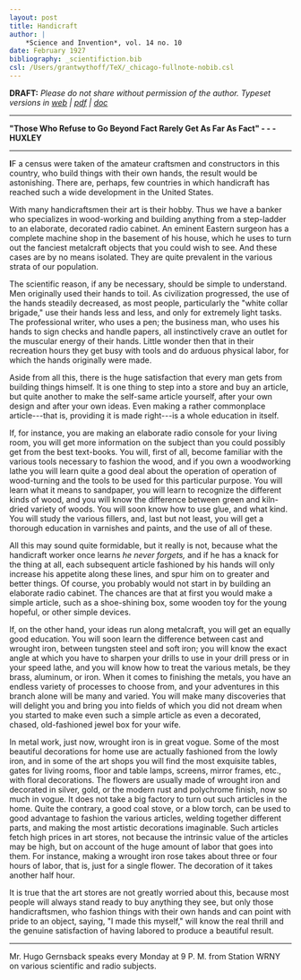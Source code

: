 ```yaml
---
layout: post
title: Handicraft
author: |
    *Science and Invention*, vol. 14 no. 10
date: February 1927
bibliography: _scientifiction.bib
csl: /Users/grantwythoff/TeX/_chicago-fullnote-nobib.csl
---
```


**DRAFT:** *Please do not share without permission of the author. Typeset versions in  [web](http://gernsback.wythoff.net/192702_handicraft.html) \| [pdf](https://github.com/gwijthoff/perversity_of_things/blob/gh-pages/typeset_drafts/192702_handicraft.pdf?raw=true) \| [doc](https://github.com/gwijthoff/perversity_of_things/blob/gh-pages/typeset_drafts/192702_handicraft.docx)*

* * * * * * * * 

**"Those Who Refuse to Go Beyond Fact Rarely Get As Far As Fact" - - - HUXLEY**

* * * * * * * * 

**I**F a census were taken of the amateur craftsmen and constructors in this country, who build things with their own hands, the result would be astonishing.  There are, perhaps, few countries in which handicraft has reached such a wide development in the United States.

With many handicraftsmen their art is their hobby.  Thus we have a banker who specializes in wood-working and building anything from a step-ladder to an elaborate, decorated radio cabinet.  An eminent Eastern surgeon has a complete machine shop in the basement of his house, which he uses to turn out the fanciest metalcraft objects that you could wish to see.  And these cases are by no means isolated.  They are quite prevalent in the various strata of our population.

The scientific reason, if any be necessary, should be simple to understand.  Men originally used their hands to toil.  As civilization progressed, the use of the hands steadily decreased, as most people, particularly the "white collar brigade," use their hands less and less, and only for extremely light tasks.  The professional writer, who uses a pen; the business man, who uses his hands to sign checks and handle papers, all instinctively crave an outlet for the muscular energy of their hands.  Little wonder then that in their recreation hours they get busy with tools and do arduous physical labor, for which the hands originally were made.

Aside from all this, there is the huge satisfaction that every man gets from building things himself.  It is one thing to step into a store and buy an article, but quite another to make the self-same article yourself, after your own design and after your own ideas.  Even making a rather commonplace article---that is, providing it is made right---is a whole education in itself.

If, for instance, you are making an elaborate radio console for your living room, you will get more information on the subject than you could possibly get from the best text-books.  You will, first of all, become familiar with the various tools necessary to fashion the wood, and if you own a woodworking lathe you will learn quite a good deal about the operation of operation of wood-turning and the tools to be used for this particular purpose.  You will learn what it means to sandpaper, you will learn to recognize the different kinds of wood, and you will know the difference between green and kiln-dried variety of woods.  You will soon know how to use glue, and what kind.  You will study the various fillers, and, last but not least, you will get a thorough education in varnishes and paints, and the use of all of these.

All this may sound quite formidable, but it really is not, because what the handicraft worker once learns *he never forgets,* and if he has a knack for the thing at all, each subsequent article fashioned by his hands will only increase his appetite along these lines, and spur him on to greater and better things.  Of course, you probably would not start in by building an elaborate radio cabinet.  The chances are that at first you would make a simple article, such as a shoe-shining box, some wooden toy for the young hopeful, or other simple devices.

If, on the other hand, your ideas run along metalcraft, you will get an equally good education.  You will soon learn the difference between cast and wrought iron, between tungsten steel and soft iron; you will know the exact angle at which you have to sharpen your drills to use in your drill press or in your speed lathe, and you will know how to treat the various metals, be they brass, aluminum, or iron.  When it comes to finishing the metals, you have an endless variety of processes to choose from, and your adventures in this branch alone will be many and varied.  You will make many discoveries that will delight you and bring you into fields of which you did not dream when you started to make even such a simple article as even a decorated, chased, old-fashioned jewel box for your wife.

In metal work, just now, wrought iron is in great vogue.  Some of the most beautiful decorations for home use are actually fashioned from the lowly iron, and in some of the art shops you will find the most exquisite tables, gates for living rooms, floor and table lamps, screens, mirror frames, etc., with floral decorations.  The flowers are usually made of wrought iron and decorated in silver, gold, or the modern rust and polychrome finish, now so much in vogue.  It does not take a big factory to turn out such articles in the home.  Quite the contrary, a good coal stove, or a blow torch, can be used to good advantage to fashion the various articles, welding together different parts, and making the most artistic decorations imaginable.  Such articles fetch high prices in art stores, not because the intrinsic value of the articles may be high, but on account of the huge amount of labor that goes into them.  For instance, making a wrought iron rose takes about three or four hours of labor, that is, just for a single flower.  The decoration of it takes another half hour.

It is true that the art stores are not greatly worried about this, because most people will always stand ready to buy anything they see, but only those handicraftsmen, who fashion things with their own hands and can point with pride to an object, saying, "I made this myself," will know the real thrill and the genuine satisfaction of having labored to produce a beautiful result.

* * * * * * * * 

Mr. Hugo Gernsback speaks every Monday at 9 P. M. from Station WRNY on various scientific and radio subjects.